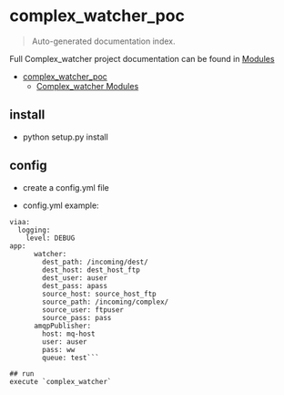 # complex_watcher_poc

> Auto-generated documentation index.

Full Complex_watcher project documentation can be found in [Modules](MODULES.md#complex_watcher-modules)

- [complex_watcher_poc](#complex_watcher_poc)
  - [Complex_watcher Modules](MODULES.md#complex_watcher-modules)

## install
- python setup.py install

## config 
- create a config.yml file 

- config.yml example:
```
viaa:
  logging:
    level: DEBUG
app:
      watcher:
        dest_path: /incoming/dest/
        dest_host: dest_host_ftp 
        dest_user: auser 
        dest_pass: apass         
        source_host: source_host_ftp
        source_path: /incoming/complex/
        source_user: ftpuser
        source_pass: pass 
      amqpPublisher:
        host: mq-host
        user: auser 
        pass: ww         
        queue: test```

## run
execute `complex_watcher`
